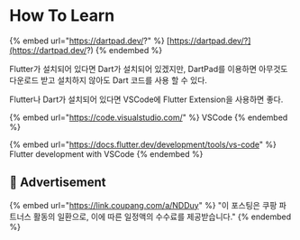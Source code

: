 # How To Learn

{% embed url="https://dartpad.dev/?" %}
[https://dartpad.dev/?](https://dartpad.dev/?)
{% endembed %}

Flutter가 설치되어 있다면 Dart가 설치되어 있겠지만, DartPad를 이용하면 아무것도 다운로드 받고 설치하지 않아도 Dart 코드를 사용 할 수 있다.

Flutter나 Dart가 설치되어 있다면 VSCode에 Flutter Extension을 사용하면 좋다.

{% embed url="https://code.visualstudio.com/" %}
VSCode
{% endembed %}

{% embed url="https://docs.flutter.dev/development/tools/vs-code" %}
Flutter development with VSCode
{% endembed %}

## :gift: Advertisement

{% embed url="https://link.coupang.com/a/NDDuy" %}
"이 포스팅은 쿠팡 파트너스 활동의 일환으로, 이에 따른 일정액의 수수료를 제공받습니다."
{% endembed %}
